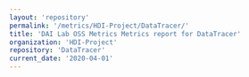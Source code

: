 ```yaml
---
layout: 'repository'
permalink: '/metrics/HDI-Project/DataTracer/'
title: 'DAI Lab OSS Metrics Metrics report for DataTracer'
organization: 'HDI-Project'
repository: 'DataTracer'
current_date: '2020-04-01'
---
```

